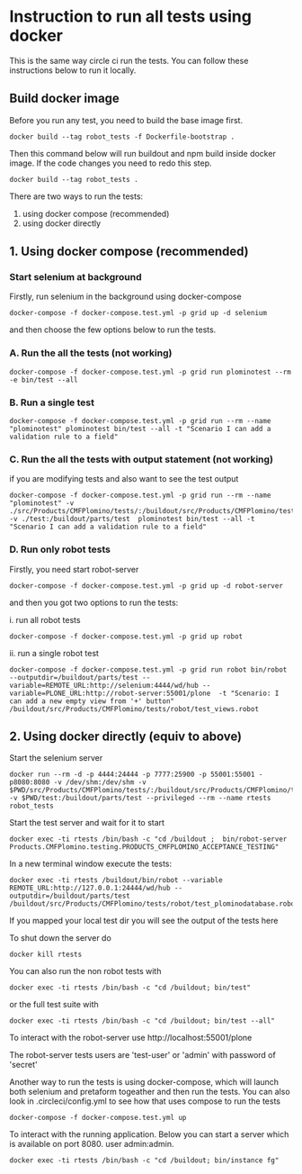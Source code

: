
# Instruction to run all tests using docker

This is the same way circle ci run the tests.
You can follow these instructions below to run it locally.

## Build docker image

Before you run any test, you need to build the base image first.

```
docker build --tag robot_tests -f Dockerfile-bootstrap .
```

Then this command below will run buildout and npm build inside docker image.
If the code changes you need to redo this step.

```
docker build --tag robot_tests .
```

There are two ways to run the tests:

1. using docker compose (recommended)
2. using docker directly

## 1. Using docker compose (recommended)

### Start selenium at background

Firstly, run selenium in the background using docker-compose

```
docker-compose -f docker-compose.test.yml -p grid up -d selenium
```

and then choose the few options below to run the tests.

### A. Run the all the tests (not working)

```
docker-compose -f docker-compose.test.yml -p grid run plominotest --rm -e bin/test --all
```

### B. Run a single test

```
docker-compose -f docker-compose.test.yml -p grid run --rm --name "plominotest" plominotest bin/test --all -t "Scenario I can add a validation rule to a field"
```

### C. Run the all the tests with output statement (not working)

if you are modifying tests and also want to see the test output

```
docker-compose -f docker-compose.test.yml -p grid run --rm --name "plominotest" -v ./src/Products/CMFPlomino/tests/:/buildout/src/Products/CMFPlomino/tests -v ./test:/buildout/parts/test  plominotest bin/test --all -t "Scenario I can add a validation rule to a field"
```

### D. Run only robot tests

Firstly, you need start robot-server

```
docker-compose -f docker-compose.test.yml -p grid up -d robot-server
```

and then you got two options to run the tests:

i. run all robot tests

```
docker-compose -f docker-compose.test.yml -p grid up robot
```

ii. run a single robot test

```
docker-compose -f docker-compose.test.yml -p grid run robot bin/robot --outputdir=/buildout/parts/test --variable=REMOTE_URL:http://selenium:4444/wd/hub --variable=PLONE_URL:http://robot-server:55001/plone  -t "Scenario: I can add a new empty view from '+' button" /buildout/src/Products/CMFPlomino/tests/robot/test_views.robot
```

## 2. Using docker directly (equiv to above)

Start the selenium server

```
docker run --rm -d -p 4444:24444 -p 7777:25900 -p 55001:55001 -p8080:8080 -v /dev/shm:/dev/shm -v $PWD/src/Products/CMFPlomino/tests/:/buildout/src/Products/CMFPlomino/tests -v $PWD/test:/buildout/parts/test --privileged --rm --name rtests robot_tests
```

Start the test server and wait for it to start

```
docker exec -ti rtests /bin/bash -c "cd /buildout ;  bin/robot-server Products.CMFPlomino.testing.PRODUCTS_CMFPLOMINO_ACCEPTANCE_TESTING"
```

In a new terminal window execute the tests:

```
docker exec -ti rtests /buildout/bin/robot --variable REMOTE_URL:http://127.0.0.1:24444/wd/hub --outputdir=/buildout/parts/test /buildout/src/Products/CMFPlomino/tests/robot/test_plominodatabase.robot
```

If you mapped your local test dir you will see the output of the tests here

To shut down the server do

```
docker kill rtests
```

You can also run the non robot tests with

```
docker exec -ti rtests /bin/bash -c "cd /buildout; bin/test"
```

or the full test suite with

```
docker exec -ti rtests /bin/bash -c "cd /buildout; bin/test --all"
```

To interact with the robot-server use http://localhost:55001/plone

The robot-server tests users are 'test-user' or 'admin' with password of 'secret'

Another way to run the tests is using docker-compose, which will launch both selenium and pretaform togeather and then run
the tests. You can also look in .circleci/config.yml to see how that uses compose to run the tests

```
docker-compose -f docker-compose.test.yml up
```

To interact with the running application. Below you can start a server which is available on port 8080. user admin:admin.

```
docker exec -ti rtests /bin/bash -c "cd /buildout; bin/instance fg"
```
